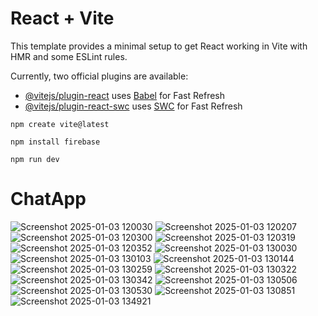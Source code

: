 # React + Vite

This template provides a minimal setup to get React working in Vite with HMR and some ESLint rules.

Currently, two official plugins are available:

- [@vitejs/plugin-react](https://github.com/vitejs/vite-plugin-react/blob/main/packages/plugin-react/README.md) uses [Babel](https://babeljs.io/) for Fast Refresh
- [@vitejs/plugin-react-swc](https://github.com/vitejs/vite-plugin-react-swc) uses [SWC](https://swc.rs/) for Fast Refresh



```npm create vite@latest```

```npm install firebase```


```npm run dev```


#  ChatApp


![Screenshot 2025-01-03 120030](https://github.com/user-attachments/assets/dc605ffa-5c50-487d-be74-02b6e5b97b26)
![Screenshot 2025-01-03 120207](https://github.com/user-attachments/assets/62df92df-2a16-481a-8721-4f9f991600aa)
![Screenshot 2025-01-03 120300](https://github.com/user-attachments/assets/dc7cddd7-1b58-4be4-8012-3f2ea59f273b)
![Screenshot 2025-01-03 120319](https://github.com/user-attachments/assets/c7557ca0-4fad-4ce6-9818-cd64cbd5e3ba)
![Screenshot 2025-01-03 120352](https://github.com/user-attachments/assets/e16a2541-4c3d-42b4-a480-411bedaac652)
![Screenshot 2025-01-03 130030](https://github.com/user-attachments/assets/eb40dde7-5ee8-43ef-9606-62f16be784ef)
![Screenshot 2025-01-03 130103](https://github.com/user-attachments/assets/2239c0b0-e03f-4f50-afca-515d7bb5b01b)
![Screenshot 2025-01-03 130144](https://github.com/user-attachments/assets/8873f790-37c4-4c5b-b86e-e094142e8e47)
![Screenshot 2025-01-03 130259](https://github.com/user-attachments/assets/55a85bd6-9000-420b-b026-928a0d4a8f6d)
![Screenshot 2025-01-03 130322](https://github.com/user-attachments/assets/64a395ce-85fb-4ae3-b43c-e98b9bed07ba)
![Screenshot 2025-01-03 130342](https://github.com/user-attachments/assets/12635940-879d-4970-b8af-01ee604cf505)
![Screenshot 2025-01-03 130506](https://github.com/user-attachments/assets/0826c508-081c-487e-88fa-0dfa430fcf31)
![Screenshot 2025-01-03 130530](https://github.com/user-attachments/assets/049650bd-5c76-42d7-ba36-160bd880f347)
![Screenshot 2025-01-03 130851](https://github.com/user-attachments/assets/5842f10a-7624-46a7-aefd-4d73339f8467)
![Screenshot 2025-01-03 134921](https://github.com/user-attachments/assets/b8e696a0-4594-4e8b-93bf-20719f182f68)
